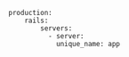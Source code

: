 <!-- usedin: [ _includes/_inlines/Deployment/common/building-a-manifest-file/building-a-manifest-file_which-server-v1.md] -->

```
production:
    rails:
        servers:
          - server:
            unique_name: app
```
